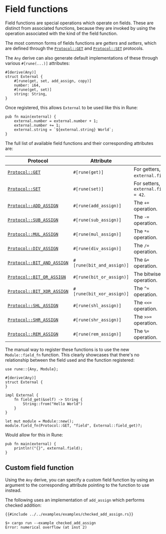 # Field functions

Field functions are special operations which operate on fields. These are
distinct from associated functions, because they are invoked by using the
operation associated with the kind of the field function.

The most common forms of fields functions are *getters* and *setters*, which are
defined through the [`Protocol::GET`] and [`Protocol::SET`] protocols.

The `Any` derive can also generate default implementations of these through
various `#[rune(...)]` attributes:

```rust,noplaypen
#[derive(Any)]
struct External {
    #[rune(get, set, add_assign, copy)]
    number: i64,
    #[rune(get, set)]
    string: String,
}
```

Once registered, this allows `External` to be used like this in Rune:

```rune
pub fn main(external) {
    external.number = external.number + 1;
    external.number += 1;
    external.string = `${external.string} World`;
}
```

The full list of available field functions and their corresponding attributes
are:

| Protocol | Attribute | |
|-|-|-|
| [`Protocol::GET`] | `#[rune(get)]` | For getters, like `external.field`. |
| [`Protocol::SET`] | `#[rune(set)]` | For setters, like `external.field = 42`. |
| [`Protocol::ADD_ASSIGN`] | `#[rune(add_assign)]` | The `+=` operation. |
| [`Protocol::SUB_ASSIGN`] | `#[rune(sub_assign)]` | The `-=` operation. |
| [`Protocol::MUL_ASSIGN`] | `#[rune(mul_assign)]` | The `*=` operation. |
| [`Protocol::DIV_ASSIGN`] | `#[rune(div_assign)]` | The `/=` operation. |
| [`Protocol::BIT_AND_ASSIGN`] | `#[rune(bit_and_assign)]` | The `&=` operation. |
| [`Protocol::BIT_OR_ASSIGN`] | `#[rune(bit_or_assign)]` | The bitwise or operation. |
| [`Protocol::BIT_XOR_ASSIGN`] | `#[rune(bit_xor_assign)]` | The `^=` operation. |
| [`Protocol::SHL_ASSIGN`] | `#[rune(shl_assign)]` | The `<<=` operation. |
| [`Protocol::SHR_ASSIGN`] | `#[rune(shr_assign)]` | The `>>=` operation. |
| [`Protocol::REM_ASSIGN`] | `#[rune(rem_assign)]` | The `%=` operation. |

The manual way to register these functions is to use the new `Module::field_fn`
function. This clearly showcases that there's no relationship between the field
used and the function registered:

```rust,noplaypen
use rune::{Any, Module};

#[derive(Any)]
struct External {
}

impl External {
    fn field_get(&self) -> String {
        String::from("Hello World")
    }
}

let mut module = Module::new();
module.field_fn(Protocol::GET, "field", External::field_get)?;
```

Would allow for this in Rune:

```rune
pub fn main(external) {
    println!("{}", external.field);
}
```

## Custom field function

Using the `Any` derive, you can specify a custom field function by using an
argument to the corresponding attribute pointing to the function to use instead.

The following uses an implementation of `add_assign` which performs checked
addition:

```rust,noplaypen
{{#include ../../examples/examples/checked_add_assign.rs}}
```

```text
$> cargo run --example checked_add_assign
Error: numerical overflow (at inst 2)
```

[`Protocol::GET`]: https://docs.rs/rune/0/rune/struct.Protocol.html#associatedconstant.GET
[`Protocol::SET`]: https://docs.rs/rune/0/rune/struct.Protocol.html#associatedconstant.SET
[`Protocol::ADD_ASSIGN`]: https://docs.rs/rune/0/rune/struct.Protocol.html#associatedconstant.ADD_ASSIGN
[`Protocol::SUB_ASSIGN`]: https://docs.rs/rune/0/rune/struct.Protocol.html#associatedconstant.SUB_ASSIGN
[`Protocol::MUL_ASSIGN`]: https://docs.rs/rune/0/rune/struct.Protocol.html#associatedconstant.MUL_ASSIGN
[`Protocol::DIV_ASSIGN`]: https://docs.rs/rune/0/rune/struct.Protocol.html#associatedconstant.DIV_ASSIGN
[`Protocol::BIT_AND_ASSIGN`]: https://docs.rs/rune/0/rune/struct.Protocol.html#associatedconstant.BIT_AND_ASSIGN
[`Protocol::BIT_OR_ASSIGN`]: https://docs.rs/rune/0/rune/struct.Protocol.html#associatedconstant.BIT_OR_ASSIGN
[`Protocol::BIT_XOR_ASSIGN`]: https://docs.rs/rune/0/rune/struct.Protocol.html#associatedconstant.BIT_XOR_ASSIGN
[`Protocol::SHL_ASSIGN`]: https://docs.rs/rune/0/rune/struct.Protocol.html#associatedconstant.SHL_ASSIGN
[`Protocol::SHR_ASSIGN`]: https://docs.rs/rune/0/rune/struct.Protocol.html#associatedconstant.SHR_ASSIGN
[`Protocol::REM_ASSIGN`]: https://docs.rs/rune/0/rune/struct.Protocol.html#associatedconstant.REM_ASSIGN
